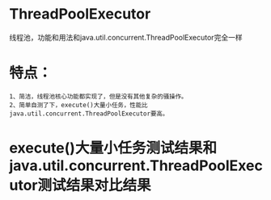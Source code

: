 # ThreadPoolExecutor
 线程池，功能和用法和java.util.concurrent.ThreadPoolExecutor完全一样

# 特点：
    1、简洁，线程池核心功能都实现了，但是没有其他复杂的骚操作。
    2、简单自测了下，execute()大量小任务，性能比java.util.concurrent.ThreadPoolExecutor要高。
# execute()大量小任务测试结果和java.util.concurrent.ThreadPoolExecutor测试结果对比结果
